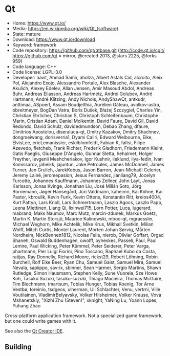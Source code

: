 # Qt

- Home: https://www.qt.io/
- Media: https://en.wikipedia.org/wiki/Qt_(software)
- State: mature
- Download: https://www.qt.io/download
- Keyword: framework
- Code repository: https://github.com/qt/qtbase.git (http://code.qt.io/cgit/ https://github.com/qt = mirror, @created 2013, @stars 2225, @forks 959)
- Code language: C++
- Code license: LGPL-3.0
- Developer: aavit, Ahmad Samir, aholza, Albert Astals Cid, alcroito, Aleix Pol, Alejandro Exojo, Alessandro Portale, Alex Blasche, Alexander Akulich, Alexey Edelev, Allan Jensen, Amir Masoud Abdol, Andreas Buhr, Andreas Eliasson, Andreas Hartmetz, Andrei Golubev, André Hartmann, André Klitzing, Andy Nichols, AndyShawQt, antkudr, anttimaa, ASpoerl, Assam Boudjelthia, Aurélien Gâteau, avolkov-astra, bbreitmeyer, BogDan Vatra, Boris Dušek, Błażej Szczygieł, Charles Yin, Christian Ehrlicher, Christian S, Christoph Schleifenbaum, Christophe Marin, Cristian Adam, Daniel Molkentin, David Faure, David Gil, David Redondo, David Schulz, davidedmundson, Debao Zhang, dfaure, Dimitrios Apostolou, diseraluca-qt, Dmitry Kazakov, Dmitry Shachnev, dongmeiwang, dorisverria1, Dyami Caliri, Edward Welbourne, Eike, ElvisLee, ericLemanissier, eskilblomfeldt, Fabian K, faltsi, Filipe Azevedo, fletcheb, Frank Richter, Frederik Gladhorn, Friedemann Kleint, Gatis Paeglis, Giuseppe D'Angelo, Gunnar Sletta, hehalmet, Holger Freyther, Ievgenii Meshcheriakov, Igor Kushnir, iieklund, ilya-fedin, Ivan Komissarov, jaheikk, jajuntun, Jake Petroules, James McDonnell, James Turner, Jan Grulich, JarekKobus, Jason Barron, Jean-Michaël Celerier, Jeremy Lainé, jeromepasion, Jesus Fernandez, jianliang79, Jocelyn Turcotte, Johannes Kauffmann, Johannes Zellner, John Layt, Jonas Karlsson, Jonas Kvinge, Jonathan Liu, José Millán Soto, Jörg Bornemann, Jøger Hansegård, Jüri Valdmann, kaheimri, Kai Köhne, Kai Pastor, kbroulik, Kevin Funk, Kevin Ottens, Konstantin Ritt, kreios4004, Kurt Pattyn, Lars Knoll, Lars Schmertmann, Laszlo Agocs, Laszlo Papp, Leena Miettinen, Liang Qi, lixinwei715, Lorn Potter, Luca, lugerard, mabrand, Maks Naumov, Marc Mutz, marcin-zdunek, Markus Goetz, Martin K, Martin Storsjö, Maurice Kalinowski, mboc-qt, mgraesslin, Michael Weghorn, Mike Achtelik, Mike Krus, Mikhail Svetkin, Milian Wolff, Mitch Curtis, Montel Laurent, Morten Johan Sørvig, Mårten Nordheim, NickBennett1812, Nicolas Fella, nierob, Olivier Goffart, Orgad Shaneh, Oswald Buddenhagen, owolff, oyheskes, Passeli, Paul, Paul Lemire, Paul Wicking, Peter Kümmel, Peter Seiderer, Peter Varga, phartmann, Pier Luigi Fiorini, Pino Toscano, Raphael Kubo da Costa, ratijas, Ray Donnelly, Richard Moore, rickst29, Robert Löhning, Robin Burchell, Rolf Eike Beer, Ryan Chu, Samuel Gaist, Samuel Mira, Samuel Nevala, sapiippo, sav-ix, sbinner, Sean Harmer, Sergio Martins, Shawn Rutledge, Simon Hausmann, Stephen Kelly, Sune Vuorela, Sze Howe Koh, Tasuku Suzuki, tasuku-suzuki, Thiago Macieira, Thomas McGuire, Tim Blechmann, tmartsum, Tobias Hunger, Tobias Koenig, Tor Arne Vestbø, toreinio, tsdgeos, ulherman, Uli Schlachter, Venu, vertrni, Ville Voutilainen, VladimirBelyavsky, Volker Hilsheimer, Volker Krause, Vova Mshanetskiy, "Xizhi Zhu (Steven)", xknight, YaNing Lu, Yoann Lopes, Yuhang Zhao

Cross-platform application framework.
Not a specialized game framework, but one could write games with it.

See also the [Qt Creator IDE](https://wiki.qt.io/Qt_Creator).

## Building
